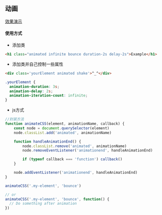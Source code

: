 ## 动画

[效果演示](https://daneden.github.io/animate.css/)

#### 使用方式

* 添加类

```html
<h1 class="animated infinite bounce duration-2s delay-2s">Example</h1>
```

* 添加类并自己控制一些属性

```html
<div class='yourElement animated shake'>^_^</div>
```

```css
.yourElement {
  animation-duration: 3s;
  animation-delay: 2s;
  animation-iteration-count: infinite;
}
```



* js方式

```js
//封装方法
function animateCSS(element, animationName, callback) {
    const node = document.querySelector(element)
    node.classList.add('animated', animationName)

    function handleAnimationEnd() {
        node.classList.remove('animated', animationName)
        node.removeEventListener('animationend', handleAnimationEnd)

        if (typeof callback === 'function') callback()
    }

    node.addEventListener('animationend', handleAnimationEnd)
}
```

```js
animateCSS('.my-element', 'bounce')

// or
animateCSS('.my-element', 'bounce', function() {
  // Do something after animation
})
```